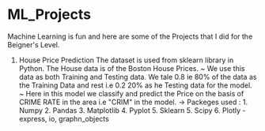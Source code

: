 # ML_Projects
Machine Learning is fun and here are some of the Projects that I did for the Beigner's Level.

1. House Price Prediction 
  The dataset is used from sklearn library in Python.
  The House data is of the Boston House Prices. 
  ~ We use this data as both Training and Testing data.
      We tale 0.8 ie 80% of the data as the Training Data and rest i.e 0.2 20% as he Testing data for the model.
  ~ Here in this model we classify and predict the Price on the basis of CRIME RATE in the area i.e "CRIM" in the model.
  -> Packeges used :    1. Numpy
                        2. Pandas
                        3. Matplotlib
                        4. Pyplot
                        5. Sklearn
                        5. Scipy
                        6. Plotly - express, io, graphn_objects
    

